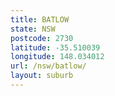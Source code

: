 ```yaml
---
title: BATLOW
state: NSW
postcode: 2730
latitude: -35.510039
longitude: 148.034012
url: /nsw/batlow/
layout: suburb
---
```

